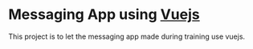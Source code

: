 # Messaging App using [Vuejs](https://vuejs.org/)

This project is to let the messaging app made during training use vuejs.
